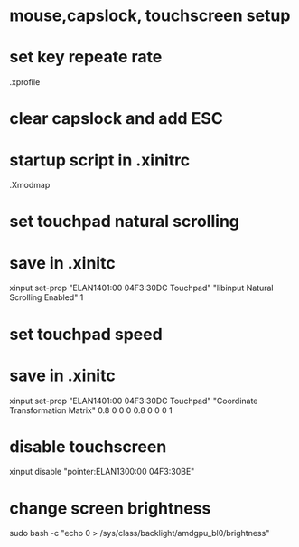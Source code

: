 # mouse,capslock, touchscreen setup
# set key repeate rate
.xprofile

# clear capslock and add ESC
# startup script in .xinitrc
.Xmodmap

# set touchpad natural scrolling
# save in .xinitc
xinput set-prop "ELAN1401:00 04F3:30DC Touchpad" "libinput Natural Scrolling Enabled" 1

# set touchpad speed
# save in .xinitc
xinput set-prop "ELAN1401:00 04F3:30DC Touchpad" "Coordinate Transformation Matrix" 0.8 0 0 0 0.8 0 0 0 1

# disable touchscreen
xinput disable "pointer:ELAN1300:00 04F3:30BE"

# change screen brightness
sudo bash -c "echo 0 > /sys/class/backlight/amdgpu_bl0/brightness"
